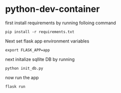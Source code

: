 # python-dev-container

first install requirements by running folloing command
```
pip install -r requirements.txt
```
Next set flask app environment variables
```
export FLASK_APP=app
```

next initalize sqllite DB by running

```
python init_db.py
```

now run the app
```
flask run
```

